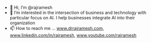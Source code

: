 - 👋 Hi, I’m @rajramesh
- 👀 I’m interested in the intersection of business and technology with particular focus on AI. I help businesses integrate AI into their organization
- 📫 How to reach me ... www.drrajramesh.com, www.linkedin.com/in/rajramesh, www.youtube.com/rajramesh

<!---
rajramesh/rajramesh is a ✨ special ✨ repository because its `README.md` (this file) appears on your GitHub profile.
You can click the Preview link to take a look at your changes.
--->
